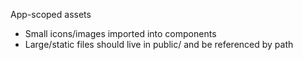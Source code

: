 App-scoped assets

- Small icons/images imported into components
- Large/static files should live in public/ and be referenced by path


